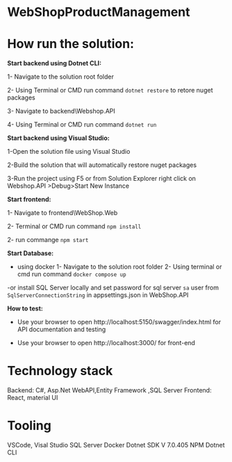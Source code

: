 
# WebShopProductManagement

# How run the solution:

 **Start backend using Dotnet CLI:**
 
 1- Navigate to the solution root folder
 
 2- Using Terminal or CMD run command `dotnet restore` to retore nuget packages
 
 3- Navigate to backend\Webshop.API
 
 4- Using Terminal or CMD run command `dotnet run`

 **Start backend using  Visual Studio:**
 
 1-Open the solution file using Visual Studio
 
 2-Build the solution that will automatically restore nuget packages
 
 3-Run the project using F5 or from Solution Explorer right click on Webshop.API >Debug>Start New Instance

 **Start frontend:**
 
 1- Navigate to frontend\WebShop.Web
 
 2- Terminal or CMD run command `npm install`
 
 2- run commange `npm start`

 **Start Database:**
 
 - using docker
 1- Navigate to the solution root folder
 2-  Using terminal or cmd run command `docker compose up`
 
 -or install SQL Server locally and set password  for sql server `sa` user from `SqlServerConnectionString` in appsettings.json in WebShop.API 


 **How to test:**
 
- Use your browser to open http://localhost:5150/swagger/index.html for API documentation and testing

- Use your browser to open http://localhost:3000/ for front-end

# Technology stack

Backend: C#, Asp.Net WebAPI,Entity Framework ,SQL Server
Frontend: React, material UI


# Tooling

VSCode, Visal Studio
SQL Server
Docker
Dotnet SDK V 7.0.405
NPM
Dotnet CLI


 

